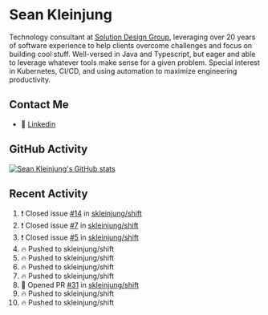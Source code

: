 # Sean Kleinjung

Technology consultant at [Solution Design Group](https://solutiondesign.com/), leveraging over 20 years of software experience to help clients overcome challenges and focus on building cool stuff. Well-versed in Java and Typescript, but eager and able to leverage whatever tools make sense for a given problem. Special interest in Kubernetes, CI/CD, and using automation to maximize engineering productivity.

<!--
**skleinjung/skleinjung** is a ✨ _special_ ✨ repository because its `README.md` (this file) appears on your GitHub profile.

Here are some ideas to get you started:

- 🔭 I’m currently working on ...
- 🌱 I’m currently learning ...
- 👯 I’m looking to collaborate on ...
- 🤔 I’m looking for help with ...
- 💬 Ask me about ...
- 📫 How to reach me: ...
- 😄 Pronouns: ...
- ⚡ Fun fact: ...
-->

## Contact Me

<!-- - 💬 [Personal site](https://phatho-folio.now.sh/) -->
- 🔗 [Linkedin](https://www.linkedin.com/in/sean-kleinjung/)
<!-- - 📧 <a href="mailto:hohuuphat22@gmail.com">Email</a> -->

<!-- - 🤐 <a id="raw-url" href="https://nightly.link/DeKal/dekal-cv-v2/workflows/build/main/huuphatho_cv.zip">Latest Resume (.zip)</a>
- 📄 <a id="raw-url" href="https://raw.githubusercontent.com/DeKal/DeKal/master/cv/phathuuho_cv.pdf">Resume (Manually uploaded)</a> -->

## GitHub Activity

[![Sean Kleinjung's GitHub stats](https://github-readme-stats.vercel.app/api?username=skleinjung&show_icons=true&theme=dark&count_private=true)](https://github.com/skleinjung)

## Recent Activity
<!--START_SECTION:activity-->
1. ❗️ Closed issue [#14](https://github.com/skleinjung/shift/issues/14) in [skleinjung/shift](https://github.com/skleinjung/shift)
2. ❗️ Closed issue [#7](https://github.com/skleinjung/shift/issues/7) in [skleinjung/shift](https://github.com/skleinjung/shift)
3. ❗️ Closed issue [#5](https://github.com/skleinjung/shift/issues/5) in [skleinjung/shift](https://github.com/skleinjung/shift)
4. 🔥 Pushed to skleinjung/shift
5. 🔥 Pushed to skleinjung/shift
6. 🔥 Pushed to skleinjung/shift
7. 🔥 Pushed to skleinjung/shift
8. 💪 Opened PR [#31](https://github.com/skleinjung/shift/pull/31) in [skleinjung/shift](https://github.com/skleinjung/shift)
9. 🔥 Pushed to skleinjung/shift
10. 🔥 Pushed to skleinjung/shift
<!--END_SECTION:activity-->